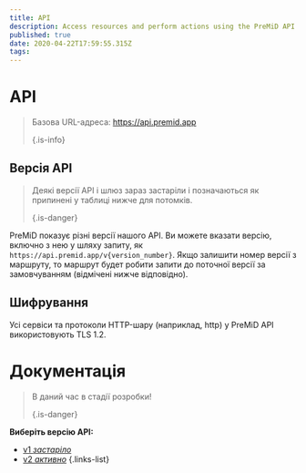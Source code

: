 ```yaml
---
title: API
description: Access resources and perform actions using the PreMiD API
published: true
date: 2020-04-22T17:59:55.315Z
tags:
---
```


# API

> Базова URL-адреса: https://api.premid.app 
> 
> {.is-info}

## Версія API
> Деякі версії API і шлюз зараз застаріли і позначаються як припинені у таблиці нижче для потомків. 
> 
> {.is-danger}

PreMiD показує різні версії нашого API. Ви можете вказати версію, включно з нею у шляху запиту, як `https://api.premid.app/v{version_number}`. Якщо залишити номер версії з маршруту, то маршрут будет робити запити до поточної версії за замовчуванням (відмічені нижче відповідно).

## Шифрування

Усі сервіси та протоколи HTTP-шару (наприклад, http) у PreMiD API використовують TLS 1.2.

# Документація
> В даний час в стадії розробки! 
> 
> {.is-danger}

**Виберіть версію API:**
- [v1 *застаріло*](/dev/api/v1)
- [v2 *активно*](/dev/api/v2)
{.links-list}